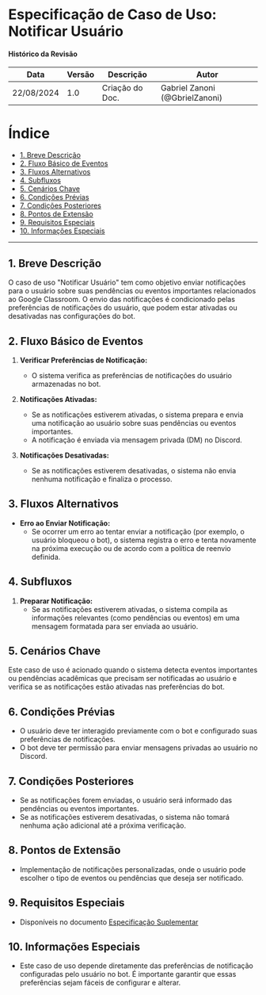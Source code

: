 # Especificação de Caso de Uso: Notificar Usuário

#### Histórico da Revisão
| Data       | Versão | Descrição                   | Autor                             |
|------------|--------|-----------------------------|-----------------------------------|
| 22/08/2024 | 1.0    | Criação do Doc.              | Gabriel Zanoni (@GbrielZanoni)    |

# Índice

- [1. Breve Descrição](#1-breve-descrição)
- [2. Fluxo Básico de Eventos](#2-fluxo-básico-de-eventos)
- [3. Fluxos Alternativos](#3-fluxos-alternativos)
- [4. Subfluxos](#4-subfluxos)
- [5. Cenários Chave](#5-cenários-chave)
- [6. Condições Prévias](#6-condições-prévias)
- [7. Condições Posteriores](#7-condições-posteriores)
- [8. Pontos de Extensão](#8-pontos-de-extensão)
- [9. Requisitos Especiais](#9-requisitos-especiais)
- [10. Informações Especiais](#10-informações-especiais)

---

## 1. Breve Descrição

O caso de uso "Notificar Usuário" tem como objetivo enviar notificações para o usuário sobre suas pendências ou eventos importantes relacionados ao Google Classroom. O envio das notificações é condicionado pelas preferências de notificações do usuário, que podem estar ativadas ou desativadas nas configurações do bot.

## 2. Fluxo Básico de Eventos

1. **Verificar Preferências de Notificação:**
   - O sistema verifica as preferências de notificações do usuário armazenadas no bot.

2. **Notificações Ativadas:**
   - Se as notificações estiverem ativadas, o sistema prepara e envia uma notificação ao usuário sobre suas pendências ou eventos importantes.
   - A notificação é enviada via mensagem privada (DM) no Discord.

3. **Notificações Desativadas:**
   - Se as notificações estiverem desativadas, o sistema não envia nenhuma notificação e finaliza o processo.

## 3. Fluxos Alternativos

- **Erro ao Enviar Notificação:**
  - Se ocorrer um erro ao tentar enviar a notificação (por exemplo, o usuário bloqueou o bot), o sistema registra o erro e tenta novamente na próxima execução ou de acordo com a política de reenvio definida.

## 4. Subfluxos

1. **Preparar Notificação:**
   - Se as notificações estiverem ativadas, o sistema compila as informações relevantes (como pendências ou eventos) em uma mensagem formatada para ser enviada ao usuário.

## 5. Cenários Chave

Este caso de uso é acionado quando o sistema detecta eventos importantes ou pendências acadêmicas que precisam ser notificadas ao usuário e verifica se as notificações estão ativadas nas preferências do bot.

## 6. Condições Prévias

- O usuário deve ter interagido previamente com o bot e configurado suas preferências de notificações.
- O bot deve ter permissão para enviar mensagens privadas ao usuário no Discord.

## 7. Condições Posteriores

- Se as notificações forem enviadas, o usuário será informado das pendências ou eventos importantes.
- Se as notificações estiverem desativadas, o sistema não tomará nenhuma ação adicional até a próxima verificação.

## 8. Pontos de Extensão

- Implementação de notificações personalizadas, onde o usuário pode escolher o tipo de eventos ou pendências que deseja ser notificado.

## 9. Requisitos Especiais

- Disponíveis no documento [Especificação Suplementar](rup_supdoc.md)

## 10. Informações Especiais

- Este caso de uso depende diretamente das preferências de notificação configuradas pelo usuário no bot. É importante garantir que essas preferências sejam fáceis de configurar e alterar.
